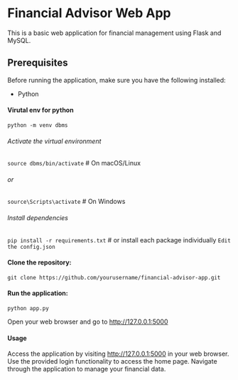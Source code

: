# Financial Advisor Web App

This is a basic web application for financial management using Flask and MySQL.

## Prerequisites

Before running the application, make sure you have the following installed:

- Python

#### Virutal env for python
```python -m venv dbms```

###### Activate the virtual environment
```source dbms/bin/activate```  # On macOS/Linux

###### or
```source\Scripts\activate```  # On Windows

###### Install dependencies
```pip install -r requirements.txt```  # or install each package individually
```Edit the config.json```

#### Clone the repository:

   ```git clone https://github.com/yourusername/financial-advisor-app.git```

#### Run the application:
```python app.py```

Open your web browser and go to http://127.0.0.1:5000

#### Usage
Access the application by visiting http://127.0.0.1:5000 in your web browser.
Use the provided login functionality to access the home page.
Navigate through the application to manage your financial data.



